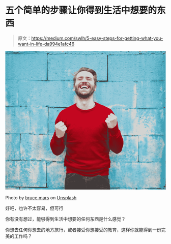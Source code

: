 # 五个简单的步骤让你得到生活中想要的东西

> 原文：<https://medium.com/swlh/5-easy-steps-for-getting-what-you-want-in-life-da994e1afc46>

![](img/581163eaf0114031c96aeb97fc2273f1.png)

Photo by [bruce mars](https://unsplash.com/@brucemars?utm_source=unsplash&utm_medium=referral&utm_content=creditCopyText) on [Unsplash](https://unsplash.com/search/photos/success?utm_source=unsplash&utm_medium=referral&utm_content=creditCopyText)

好吧，也许不太容易，但可行

你有没有想过，能够得到生活中想要的任何东西是什么感觉？

你想去任何你想去的地方旅行，或者接受你想接受的教育，这样你就能得到一份完美的工作吗？